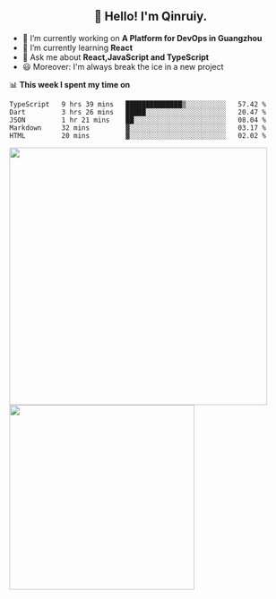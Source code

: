 <h2 align="center">👋 Hello! I'm Qinruiy.</h2>


- 🔭 I’m currently working on **A Platform for DevOps in Guangzhou**
- 🌱 I’m currently learning **React**
- 💬 Ask me about **React,JavaScript and TypeScript**
- 😃 Moreover: I'm always break the ice in a new project

📊 **This week I spent my time on**

<!--START_SECTION:waka-->
```text
TypeScript   9 hrs 39 mins   ██████████████▒░░░░░░░░░░   57.42 % 
Dart         3 hrs 26 mins   █████░░░░░░░░░░░░░░░░░░░░   20.47 % 
JSON         1 hr 21 mins    ██░░░░░░░░░░░░░░░░░░░░░░░   08.04 % 
Markdown     32 mins         ▓░░░░░░░░░░░░░░░░░░░░░░░░   03.17 % 
HTML         20 mins         ▓░░░░░░░░░░░░░░░░░░░░░░░░   02.02 % 
```
<!--END_SECTION:waka-->

<p>
<img align="left" width="460" src="https://github-readme-stats.vercel.app/api?username=Qinruiy&custom_title=Qrinruiy's Github Stats&theme=graywhite&hide_border=true"/> <img align="left" width="330" src="https://github-readme-stats.vercel.app/api/top-langs/?username=Qinruiy&layout=compact&theme=graywhite&hide_border=true"/>
</p>
